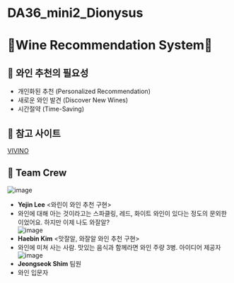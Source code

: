 # DA36_mini2_Dionysus
# 🍷Wine Recommendation System🍷

## 🍇 와인 추천의 필요성
  - 개인화된 추천 (Personalized Recommendation)
  - 새로운 와인 발견 (Discover New Wines)
  - 시간절약 (Time-Saving)

## 🍇 참고 사이트
[VIVINO](https://www.vivino.com/US/en/)

## 🍇 Team Crew

  ![image](https://github.com/user-attachments/assets/adbecace-d98a-418a-9581-f570303ddbe9)
- **Yejin Lee** <와린이 와인 추천 구현>
- 와인에 대해 아는 것이라고는 스파클링, 레드, 화이트 와인이 있다는 정도의 문외한이었어요. 하지만 이제 나도 와잘알? <br>
  ![image](https://github.com/user-attachments/assets/843c1342-a6a6-415d-8fbe-6f5611f6e88c)
- **Haebin Kim** <맛잘알, 와잘알 와인 추천 구현>
- 와인에 미쳐 사는 사람. 맛있는 음식과 함께라면 와인 주량 3병. 아이디어 제공자<br>
  ![image](https://github.com/user-attachments/assets/324420a3-a674-4ee7-ac08-4285dbea6408)
- **Jeongseok Shim** 팀원
- 와인 입문자
            





